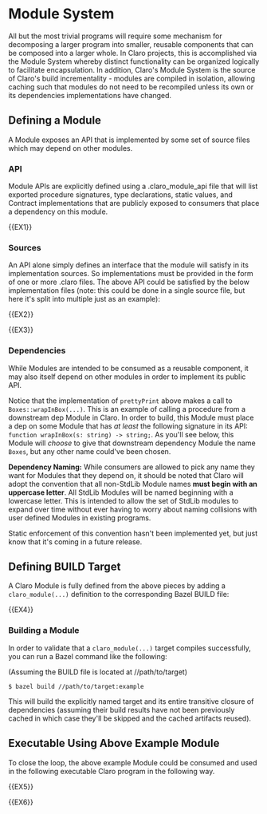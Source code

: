 # Module System

All but the most trivial programs will require some mechanism for decomposing a larger program into smaller, reusable 
components that can be composed into a larger whole. In Claro projects, this is accomplished via the Module System
whereby distinct functionality can be organized logically to facilitate encapsulation. In addition, Claro's Module 
System is the source of Claro's build incrementality - modules are compiled in isolation, allowing caching such that
modules do not need to be recompiled unless its own or its dependencies implementations have changed.

## Defining a Module

A Module exposes an API that is implemented by some set of source files which may depend on other modules.

### API

Module APIs are explicitly defined using a .claro_module_api file that will list exported procedure signatures, type
declarations, static values, and Contract implementations that are publicly exposed to consumers that place a dependency
on this module.

{{EX1}}

### Sources

An API alone simply defines an interface that the module will satisfy in its implementation sources. So implementations
must be provided in the form of one or more .claro files. The above API could be satisfied by the below implementation
files (note: this could be done in a single source file, but here it's split into multiple just as an example):

{{EX2}}

{{EX3}}

### Dependencies

While Modules are intended to be consumed as a reusable component, it may also itself depend on other modules in order
to implement its public API. 

Notice that the implementation of `prettyPrint` above makes a call to `Boxes::wrapInBox(...)`. This is an example of
calling a procedure from a downstream dep Module in Claro. In order to build, this Module must place a dep on some 
Module that has *at least* the following signature in its API: `function wrapInBox(s: string) -> string;`. As you'll see
below, this Module will *choose* to give that downstream dependency Module the name `Boxes`, but any other name could've
been chosen.

<div class="warning">

**Dependency Naming:** While consumers are allowed to pick any name they want for Modules that they depend on, it should
be noted that Claro will adopt the convention that all non-StdLib Module names **must begin with an uppercase letter**.
All StdLib Modules will be named beginning with a lowercase letter. This is intended to allow the set of StdLib modules
to expand over time without ever having to worry about naming collisions with user defined Modules in existing programs.

Static enforcement of this convention hasn't been implemented yet, but just know that it's coming in a future release. 
</div>

## Defining BUILD Target

A Claro Module is fully defined from the above pieces by adding a `claro_module(...)` definition to the corresponding 
Bazel BUILD file:

{{EX4}}

### Building a Module

In order to validate that a `claro_module(...)` target compiles successfully, you can run a Bazel command like the 
following:

(Assuming the BUILD file is located at //path/to/target)
```
$ bazel build //path/to/target:example
```

This will build the explicitly named target and its entire transitive closure of dependencies (assuming their build 
results have not been previously cached in which case they'll be skipped and the cached artifacts reused).

## Executable Using Above Example Module

To close the loop, the above example Module could be consumed and used in the following executable Claro program in the
following way.

{{EX5}}

{{EX6}}
